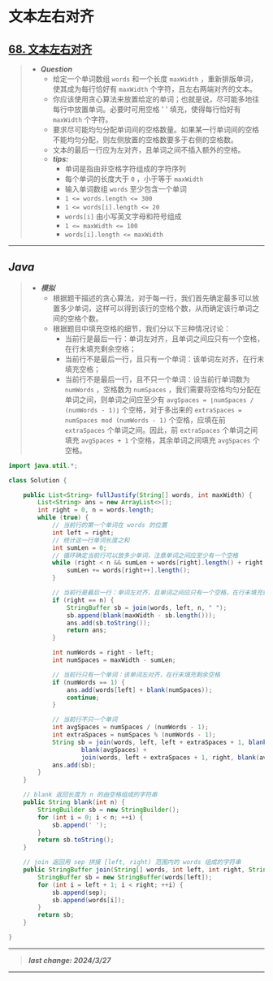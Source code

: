 # 文本左右对齐

## [68. 文本左右对齐](https://leetcode.cn/problems/text-justification/)

> - ***Question***
>   - 给定一个单词数组 `words` 和一个长度 `maxWidth` ，重新排版单词，使其成为每行恰好有 `maxWidth` 个字符，且左右两端对齐的文本。
>   - 你应该使用贪心算法来放置给定的单词；也就是说，尽可能多地往每行中放置单词。必要时可用空格 ' ' 填充，使得每行恰好有 `maxWidth` 个字符。
>   - 要求尽可能均匀分配单词间的空格数量。如果某一行单词间的空格不能均匀分配，则左侧放置的空格数要多于右侧的空格数。
>   - 文本的最后一行应为左对齐，且单词之间不插入额外的空格。
>   - ***tips:***
>     - 单词是指由非空格字符组成的字符序列
>     - 每个单词的长度大于 `0` ，小于等于 `maxWidth`
>     - 输入单词数组 `words` 至少包含一个单词
>     - `1 <= words.length <= 300`
>     - `1 <= words[i].length <= 20`
>     - `words[i]` 由小写英文字母和符号组成
>     - `1 <= maxWidth <= 100`
>     - `words[i].length <= maxWidth`

---

## *Java*

> - ***模拟***
>   - 根据题干描述的贪心算法，对于每一行，我们首先确定最多可以放置多少单词，这样可以得到该行的空格个数，从而确定该行单词之间的空格个数。
>   - 根据题目中填充空格的细节，我们分以下三种情况讨论：
>     - 当前行是最后一行：单词左对齐，且单词之间应只有一个空格，在行末填充剩余空格；
>     - 当前行不是最后一行，且只有一个单词：该单词左对齐，在行末填充空格；
>     - 当前行不是最后一行，且不只一个单词：设当前行单词数为 `numWords` ，空格数为 `numSpaces` ，我们需要将空格均匀分配在单词之间，则单词之间应至少有 `avgSpaces = ⌊numSpaces / (numWords - 1)⌋` 个空格，对于多出来的 `extraSpaces = numSpaces mod (numWords - 1)` 个空格，应填在前 `extraSpaces` 个单词之间。因此，前 `extraSpaces` 个单词之间填充 `avgSpaces + 1` 个空格，其余单词之间填充 `avgSpaces` 个空格。

```java
import java.util.*;

class Solution {

    public List<String> fullJustify(String[] words, int maxWidth) {
        List<String> ans = new ArrayList<>();
        int right = 0, n = words.length;
        while (true) {
            // 当前行的第一个单词在 words 的位置
            int left = right;
            // 统计这一行单词长度之和
            int sumLen = 0;
            // 循环确定当前行可以放多少单词，注意单词之间应至少有一个空格
            while (right < n && sumLen + words[right].length() + right - left <= maxWidth) {
                sumLen += words[right++].length();
            }

            // 当前行是最后一行：单词左对齐，且单词之间应只有一个空格，在行末填充剩余空格
            if (right == n) {
                StringBuffer sb = join(words, left, n, " ");
                sb.append(blank(maxWidth - sb.length()));
                ans.add(sb.toString());
                return ans;
            }

            int numWords = right - left;
            int numSpaces = maxWidth - sumLen;

            // 当前行只有一个单词：该单词左对齐，在行末填充剩余空格
            if (numWords == 1) {
                ans.add(words[left] + blank(numSpaces));
                continue;
            }

            // 当前行不只一个单词
            int avgSpaces = numSpaces / (numWords - 1);
            int extraSpaces = numSpaces % (numWords - 1);
            String sb = join(words, left, left + extraSpaces + 1, blank(avgSpaces + 1)) + // 拼接额外加一个空格的单词
                    blank(avgSpaces) +
                    join(words, left + extraSpaces + 1, right, blank(avgSpaces)); // 拼接其余单词
            ans.add(sb);
        }
    }

    // blank 返回长度为 n 的由空格组成的字符串
    public String blank(int n) {
        StringBuilder sb = new StringBuilder();
        for (int i = 0; i < n; ++i) {
            sb.append(' ');
        }
        return sb.toString();
    }

    // join 返回用 sep 拼接 [left, right) 范围内的 words 组成的字符串
    public StringBuffer join(String[] words, int left, int right, String sep) {
        StringBuffer sb = new StringBuffer(words[left]);
        for (int i = left + 1; i < right; ++i) {
            sb.append(sep);
            sb.append(words[i]);
        }
        return sb;
    }

}
```

---

> ***last change: 2024/3/27***

---
